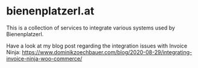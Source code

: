 # bienenplatzerl.at
This is a collection of services to integrate various systems used by Bienenplatzerl.

Have a look at my blog post regarding the integration issues with Invoice Ninja: https://www.dominikzoechbauer.com/blog/2020-08-29/integrating-invoice-ninja-woo-commerce/
